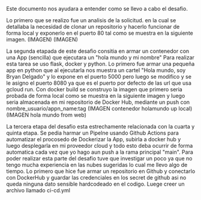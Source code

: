 Este documento nos ayudara a entender como se llevo a cabo el desafio. 

Lo primero que se realizo fue un analisis de la solicitud. en la cual se detallaba la necesidad de clonar un repositorio y hacerlo funcionar de forma local y exponerlo en el puerto 80 tal como se muestra en la siguiente imagen.
(IMAGEN)
(IMAGEN)

La segunda etapada de este desafio consitia en armar un contenedor con una App (sencilla) que ejecutara un "hola mundo y mi nombre"
Para realizar esta tarea se uso flask, docker y python. Lo primero fue armar una pequeña app en python que al ejecutarla nos muestra un cartel "Hola mundo, soy Bryan Delgado" y lo expone 
en el puerto 5000 pero luego se modifico y se le asigno el puerto 8080 ya que es el puerto por defecto de las url que usa gcloud run. Con docker build se construyo la imagen que primero seria probada de forma local como se muestra en la siguiente imagen y luego seria almacenada en mi repositorio de Docker Hub, mediante un push con nombre_usuario/appn_name:tag 
(IMAGEN contenedor holamundo up local)
(IMAGEN hola mundo from web)

La tercera etapa del desafio esta estrechamente relacionada con la cuarta y quinta etapa. Se pedia harmar un Pipelne usando Github Actions para automatizar el procosedo de Dockerizar la App, subirla a docker hub y luego desplegarla en mi proveedor cloud y todo esto deba ocurrir de forma automatica cada vez que yo hago aun push a la rama principal "main". 
Para poder realizar esta parte del desafio tuve que investigar un poco ya que no tengo mucha experiencia en las nubes sugeridas lo cual me llevo algo de tiempo. Lo primero que hice fue armar un repositorio en Github y conectarlo con DockerHub y guardar las credenciales en los secret de github asi no queda ninguna dato sensible hardcodeado en el codigo. Luege creer un archivo llamado ci-cd.yml 